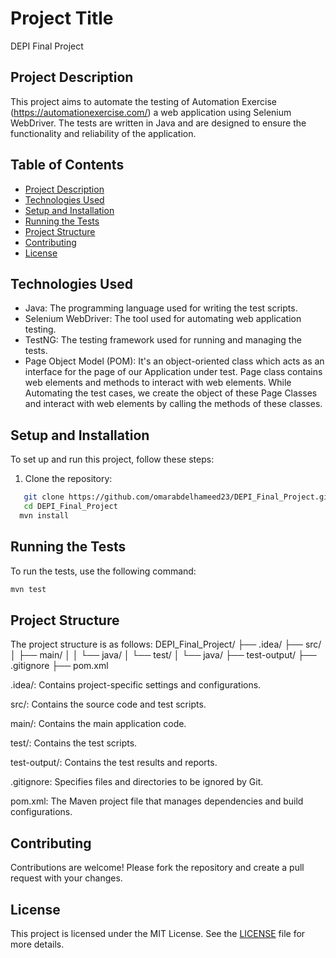 # Project Title
DEPI Final Project

## Project Description
This project aims to automate the testing of Automation Exercise (https://automationexercise.com/) a web application using Selenium WebDriver. The tests are written in Java and are designed to ensure the functionality and reliability of the application.

## Table of Contents
- [Project Description](#project-description)
- [Technologies Used](#technologies-used)
- [Setup and Installation](#setup-and-installation)
- [Running the Tests](#running-the-tests)
- [Project Structure](#project-structure)
- [Contributing](#contributing)
- [License](#license)

## Technologies Used
- Java: The programming language used for writing the test scripts.
- Selenium WebDriver: The tool used for automating web application testing.
- TestNG: The testing framework used for running and managing the tests.
- Page Object Model (POM): It's an object-oriented class which acts as an interface for the page of our Application under test. Page class contains web elements and methods to interact with web elements. While Automating the test cases, we create the object of these Page Classes and interact with web elements by calling the methods of these classes.

## Setup and Installation
To set up and run this project, follow these steps:
1. Clone the repository:
```bash
   git clone https://github.com/omarabdelhameed23/DEPI_Final_Project.git
   cd DEPI_Final_Project
  mvn install
```

## Running the Tests
To run the tests, use the following command:
```bash
mvn test
```

## Project Structure
The project structure is as follows:
DEPI_Final_Project/
├── .idea/
├── src/
│   ├── main/
│   │   └── java/
│   └── test/
│       └── java/
├── test-output/
├── .gitignore
├── pom.xml

.idea/: Contains project-specific settings and configurations.

src/: Contains the source code and test scripts.

main/: Contains the main application code.

test/: Contains the test scripts.

test-output/: Contains the test results and reports.

.gitignore: Specifies files and directories to be ignored by Git.

pom.xml: The Maven project file that manages dependencies and build configurations.

## Contributing
Contributions are welcome! Please fork the repository and create a pull request with your changes.

## License
This project is licensed under the MIT License. See the [LICENSE](LICENSE) file for more details.



